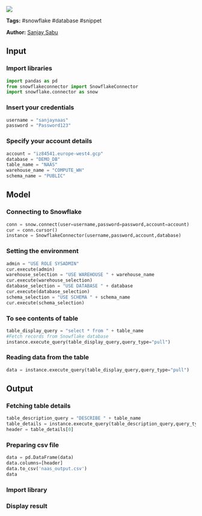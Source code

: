 <a href="https://app.naas.ai/user-redirect/naas/downloader?url=https://raw.githubusercontent.com/jupyter-naas/awesome-notebooks/master/Snowflake/Snowflake_Read_Table.ipynb" target="_parent"><img src="https://naasai-public.s3.eu-west-3.amazonaws.com/open_in_naas.svg"/></a>

**Tags:** #snowflake #database #snippet

**Author:** [Sanjay Sabu](https://www.linkedin.com/in/sanjay-sabu-4205/)

## Input

### Import libraries


```python
import pandas as pd
from snowflakeconnector import SnowflakeConnector
import snowflake.connector as snow
```

### Insert your credentials


```python
username = "sanjaynaas"
password = "Password123"
```

### Specify your account details


```python
account = "iz84541.europe-west4.gcp"
database = "DEMO_DB"
table_name = "NAAS"
warehouse_name = "COMPUTE_WH"
schema_name = "PUBLIC"
```

## Model

### Connecting to Snowflake


```python
conn = snow.connect(user=username,password=password,account=account)
cur = conn.cursor()
instance = SnowflakeConnector(username,password,account,database)
```

### Setting the environment 


```python
admin = "USE ROLE SYSADMIN"
cur.execute(admin)
warehouse_selection = "USE WAREHOUSE " + warehouse_name
cur.execute(warehouse_selection)
database_selection = "USE DATABASE " + database
cur.execute(database_selection)
schema_selection = "USE SCHEMA " + schema_name
cur.execute(schema_selection)
```

### To see contents of table


```python
table_display_query = "select * from " + table_name
#Fetch records from Snowflake database
instance.execute_query(table_display_query,query_type="pull")
```

### Reading data from the table


```python
data = instance.execute_query(table_display_query,query_type="pull")
```

## Output

### Fetching table details


```python
table_description_query = "DESCRIBE " + table_name
table_details = instance.execute_query(table_description_query,query_type="pull")
header = table_details[0]
```

### Preparing csv file


```python
data = pd.DataFrame(data)
data.columns=[header]
data.to_csv('naas_output.csv')
data
```

### Import library

### Display result

